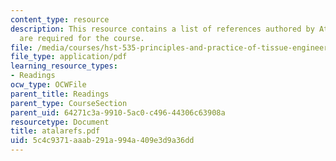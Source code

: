 ```yaml
---
content_type: resource
description: This resource contains a list of references authored by Atala, which
  are required for the course.
file: /media/courses/hst-535-principles-and-practice-of-tissue-engineering-fall-2004/5c4c9371aaab291a994a409e3d9a36dd_atalarefs.pdf
file_type: application/pdf
learning_resource_types:
- Readings
ocw_type: OCWFile
parent_title: Readings
parent_type: CourseSection
parent_uid: 64271c3a-9910-5ac0-c496-44306c63908a
resourcetype: Document
title: atalarefs.pdf
uid: 5c4c9371-aaab-291a-994a-409e3d9a36dd
---
```

